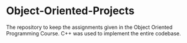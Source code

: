 # Object-Oriented-Projects
The repository to keep the assignments given in the Object Oriented Programming Course. C++ was used to implement the entire codebase.
